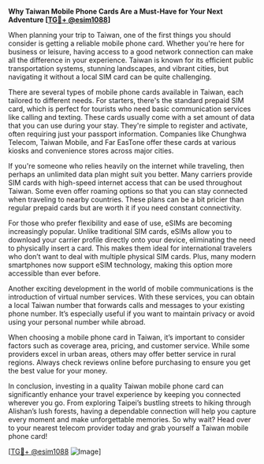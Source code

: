 **Why Taiwan Mobile Phone Cards Are a Must-Have for Your Next Adventure [[TG💪+ @esim1088](https://t.me/s/esim1088)]**

When planning your trip to Taiwan, one of the first things you should consider is getting a reliable mobile phone card. Whether you're here for business or leisure, having access to a good network connection can make all the difference in your experience. Taiwan is known for its efficient public transportation systems, stunning landscapes, and vibrant cities, but navigating it without a local SIM card can be quite challenging.

There are several types of mobile phone cards available in Taiwan, each tailored to different needs. For starters, there's the standard prepaid SIM card, which is perfect for tourists who need basic communication services like calling and texting. These cards usually come with a set amount of data that you can use during your stay. They're simple to register and activate, often requiring just your passport information. Companies like Chunghwa Telecom, Taiwan Mobile, and Far EasTone offer these cards at various kiosks and convenience stores across major cities.

If you're someone who relies heavily on the internet while traveling, then perhaps an unlimited data plan might suit you better. Many carriers provide SIM cards with high-speed internet access that can be used throughout Taiwan. Some even offer roaming options so that you can stay connected when traveling to nearby countries. These plans can be a bit pricier than regular prepaid cards but are worth it if you need constant connectivity.

For those who prefer flexibility and ease of use, eSIMs are becoming increasingly popular. Unlike traditional SIM cards, eSIMs allow you to download your carrier profile directly onto your device, eliminating the need to physically insert a card. This makes them ideal for international travelers who don’t want to deal with multiple physical SIM cards. Plus, many modern smartphones now support eSIM technology, making this option more accessible than ever before.

Another exciting development in the world of mobile communications is the introduction of virtual number services. With these services, you can obtain a local Taiwan number that forwards calls and messages to your existing phone number. It’s especially useful if you want to maintain privacy or avoid using your personal number while abroad.

When choosing a mobile phone card in Taiwan, it’s important to consider factors such as coverage area, pricing, and customer service. While some providers excel in urban areas, others may offer better service in rural regions. Always check reviews online before purchasing to ensure you get the best value for your money.

In conclusion, investing in a quality Taiwan mobile phone card can significantly enhance your travel experience by keeping you connected wherever you go. From exploring Taipei’s bustling streets to hiking through Alishan’s lush forests, having a dependable connection will help you capture every moment and make unforgettable memories. So why wait? Head over to your nearest telecom provider today and grab yourself a Taiwan mobile phone card!

[[TG💪+ @esim1088](https://t.me/s/esim1088) ![Image](https://i.postimg.cc/Y0z9fWf4/image.png)]